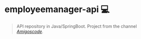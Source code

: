 # employeemanager-api 💻
> API repository in Java/SpringBoot. Project from the channel [_Amigoscode_](https://www.youtube.com/watch?v=Gx4iBLKLVHk&ab_channel=Amigoscode).
